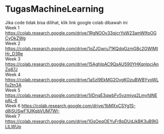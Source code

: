 # TugasMachineLearning
Jika code tidak bisa dilihat, klik link google colab dibawah ini <br>
Week 1
https://colab.research.google.com/drive/1RgNOOv33qjcrYsW23amWlfpOGCyOkZWg <br>
Week 2
https://colab.research.google.com/drive/1qZJGwru71KQdqGzmG8c2GWIMtHr_D3Re <br>
Week 3
https://colab.research.google.com/drive/15AghIpAC9QsAU590YHKqnlpcjAnZq87J <br>
Week 4
https://colab.research.google.com/drive/1a5zl9EkMG2OvgKOzuBWBYyoWLfu2tn3A <br>
Week 5
https://colab.research.google.com/drive/1iIDnqE3qwbFv5yzmjyq2LmyfdNEpAL-6 <br>
Week 6
https://colab.research.google.com/drive/1bMXxCSYg1S-d8jSUSwF1UlKqbVUM7WI- <br>
Week 7
https://colab.research.google.com/drive/1GsOeqOEYuFr8pDUdJkBK3uB9lGLlLWUp <br>
